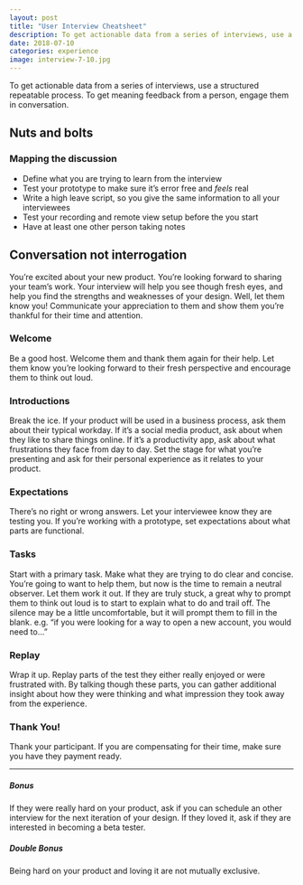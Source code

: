 ```yaml
---
layout: post
title: "User Interview Cheatsheet"
description: To get actionable data from a series of interviews, use a structured repeatable process. To get meaning feedback from a person, engage them in conversation.
date: 2018-07-10
categories: experience
image: interview-7-10.jpg
---
```


To get actionable data from a series of interviews, use a structured repeatable process. To get meaning feedback from a person, engage them in conversation.

## Nuts and bolts
### Mapping the discussion
- Define what you are trying to learn from the interview
- Test your prototype to make sure it’s error free and *feels* real
- Write a high leave script, so you give the same information to all your interviewees
- Test your recording and remote view setup before the you start
- Have at least one other person taking notes

## Conversation not interrogation
You’re excited about your new product. You’re looking forward to sharing your team’s work. Your interview will help you see though fresh eyes, and help you find the strengths and weaknesses of your design. Well, let them know you! Communicate your appreciation to them and show them you’re thankful for their time and attention.

### Welcome
Be a good host. Welcome them and thank them again for their help. Let them know you’re looking forward to their fresh perspective and encourage them to think out loud.

### Introductions
Break the ice. If your product will be used in a business process, ask them about their typical workday. If it’s a social media product, ask about when they like to share things online. If it’s a productivity app, ask about what frustrations they face from day to day. Set the stage for what you’re presenting and ask for their personal experience as it relates to your product.

### Expectations
There’s no right or wrong answers. Let your interviewee know they are testing you. If you’re working with a prototype, set expectations about what parts are functional.

### Tasks
Start with a primary task. Make what they are trying to do clear and concise. You’re going to want to help them, but now is the time to remain a neutral observer. Let them work it out.
If they are truly stuck, a great why to prompt them to think out loud is to start to explain what to do and trail off. The silence may be a little uncomfortable, but it will prompt them to fill in the blank. e.g. “if you were looking for a way to open a new account, you would need to…”

### Replay
Wrap it up. Replay parts of the test they either really enjoyed or were frustrated with. By talking though these parts, you can gather additional insight about how they were thinking and what impression they took away from the experience.

### Thank You!
Thank your participant. If you are compensating for their time, make sure you have they payment ready.

----

##### Bonus
If they were really hard on your product, ask if you can schedule an other interview for the next iteration of your design. If they loved it, ask if they are interested in becoming a beta tester.

##### Double Bonus
Being hard on your product and loving it are not mutually exclusive.
